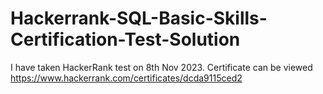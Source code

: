 # Hackerrank-SQL-Basic-Skills-Certification-Test-Solution
I have taken HackerRank test on 8th Nov 2023. Certificate can be viewed https://www.hackerrank.com/certificates/dcda9115ced2
